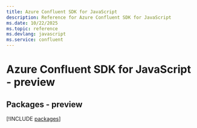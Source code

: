 ```yaml
---
title: Azure Confluent SDK for JavaScript
description: Reference for Azure Confluent SDK for JavaScript
ms.date: 10/22/2025
ms.topic: reference
ms.devlang: javascript
ms.service: confluent
---
```

# Azure Confluent SDK for JavaScript - preview
## Packages - preview
[!INCLUDE [packages](confluent-index.md)]